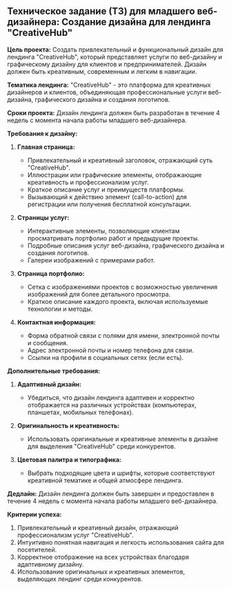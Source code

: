 ## Техническое задание (ТЗ) для младшего веб-дизайнера: Создание дизайна для лендинга "CreativeHub"

**Цель проекта:**
Создать привлекательный и функциональный дизайн для лендинга "CreativeHub", который представляет услуги по веб-дизайну и графическому дизайну для клиентов и предпринимателей. Дизайн должен быть креативным, современным и легким в навигации.

**Тематика лендинга:**
"CreativeHub" - это платформа для креативных дизайнеров и клиентов, объединяющая профессиональные услуги веб-дизайна, графического дизайна и создания логотипов.

**Сроки проекта:**
Дизайн лендинга должен быть разработан в течение 4 недель с момента начала работы младшего веб-дизайнера.

**Требования к дизайну:**

1. **Главная страница:**
   - Привлекательный и креативный заголовок, отражающий суть "CreativeHub".
   - Иллюстрации или графические элементы, отображающие креативность и профессионализм услуг.
   - Краткое описание услуг и преимуществ платформы.
   - Вызывающий к действию элемент (call-to-action) для регистрации или получения бесплатной консультации.

2. **Страницы услуг:**
   - Интерактивные элементы, позволяющие клиентам просматривать портфолио работ и предыдущие проекты.
   - Подробные описания услуг веб-дизайна, графического дизайна и создания логотипов.
   - Галереи изображений с примерами работ.

3. **Страница портфолио:**
   - Сетка с изображениями проектов с возможностью увеличения изображений для более детального просмотра.
   - Краткое описание каждого проекта, включая используемые технологии и методы.

4. **Контактная информация:**
   - Форма обратной связи с полями для имени, электронной почты и сообщения.
   - Адрес электронной почты и номер телефона для связи.
   - Ссылки на профили в социальных сетях (если есть).

**Дополнительные требования:**
1. **Адаптивный дизайн:**
   - Убедиться, что дизайн лендинга адаптивен и корректно отображается на различных устройствах (компьютерах, планшетах, мобильных телефонах).

2. **Оригинальность и креативность:**
   - Использовать оригинальные и креативные элементы в дизайне для выделения "CreativeHub" среди конкурентов.

3. **Цветовая палитра и типографика:**
   - Выбрать подходящие цвета и шрифты, которые соответствуют креативной тематике и общей атмосфере лендинга.

**Дедлайн:**
Дизайн лендинга должен быть завершен и предоставлен в течение 4 недель с момента начала работы младшего веб-дизайнера.

**Критерии успеха:**
1. Привлекательный и креативный дизайн, отражающий профессионализм услуг "CreativeHub".
2. Интуитивно понятная навигация и легкость использования сайта для посетителей.
3. Корректное отображение на всех устройствах благодаря адаптивному дизайну.
4. Использование оригинальных и креативных элементов, выделяющих лендинг среди конкурентов.
